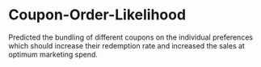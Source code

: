 # Coupon-Order-Likelihood
Predicted the bundling of different coupons on the individual preferences which should increase their redemption rate and increased the sales at optimum marketing spend. 
